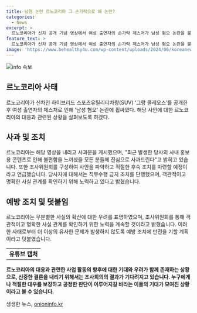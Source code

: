 ```yaml
---
title: 남혐 논란 르노코리아 그 손가락으로 왜 논란?
categories:
  - News
excerpt: >
  르노코리아가 신차 공개 기념 영상에서 여성 출연자의 손가락 제스처가 남성 혐오 논란을 불러일으켰다. 이에 르노코리아는 유튜브 영상을 내리고 사과문을 게시했으며, 당사자에 대한 엄중한 조사위원회를 구성하여 사실관계를 파악하고 적절한 조치를 취할 예정이라고 전했다. 또한, 아직 확인되지 않은 사실이 무분별하게 확산되고 있는 점에 대해 우려를 표하면서 조사위원회를 통해 객관적이고 명확한 사실 관계를 확인하겠다고 덧붙였다.
feature_text: >
  르노코리아가 신차 공개 기념 영상에서 여성 출연자의 손가락 제스처가 남성 혐오 논란을 불러일으켰다. 이에 르노코리아는 유튜브 영상을 내리고 사과문을 게시했으며, 당사자에 대한 엄중한 조사위원회를 구성하여 사실관계를 파악하고 적절한 조치를 취할 예정이라고 전했다. 또한, 아직 확인되지 않은 사실이 무분별하게 확산되고 있는 점에 대해 우려를 표하면서 조사위원회를 통해 객관적이고 명확한 사실 관계를 확인하겠다고 덧붙였다.
image: 'https://www.behealthy4u.com/wp-content/uploads/2024/06/koreanews.jpg'
---
```


<p><img src="https://www.behealthy4u.com/wp-content/uploads/2024/06/koreanews.jpg" alt="info 속보" /></p>

<h2 data-ke-size="size26">르노코리아 사태</h2>

<p data-ke-size="size16">르노코리아가 신차인 하이브리드 스포츠유틸리티차량(SUV) ‘그랑 콜레오스’를 공개한 후 여성 출연자의 제스처로 인해 '남성 혐오' 논란에 휩싸였다. 해당 사안에 대한 르노코리아의 대응과 관련된 상황을 살펴보도록 하겠다. </p>

<h2 data-ke-size="size26">사과 및 조치</h2>

<p data-ke-size="size16">르노코리아는 해당 영상을 내리고 사과문을 게시했으며, "최근 발생한 당사의 사내 홍보용 콘텐츠로 인해 불편함을 느끼셨을 모든 분들께 진심으로 사과드린다"고 밝히고 있습니다. 또한 조사위원회를 구성하여 사안을 파악하고 적절한 후속 조치를 마련할 예정이라고 언급했습니다. 당사자에 대해서는 직무수행 금지 조치를 단행했으며, 객관적이고 명확한 사실 관계를 확인하기 위해 노력하고 있다고 밝혔습니다.</p>

<h2 data-ke-size="size26">예방 조치 및 덧붙임</h2>

<p data-ke-size="size16">르노코리아는 무분별한 사실의 확산에 대한 우려를 표명하였으며, 조사위원회를 통해 객관적이고 명확한 사실 관계를 확인하기 위한 노력을 계속할 것이라고 밝혔습니다. 이러한 사태로부터 더 이상의 유사한 문제가 발생하지 않도록 예방 조치에 만전을 기할 계획이라고 덧붙였습니다.</p>

<table>
    <tr>
        <td style="text-align: center; height: 17px;"><b>유튜브 캡처</b></td>
    </tr>
</table>

<p data-ke-size="size16"><b>르노코리아의 대응과 관련한 사업 활동의 향후에 대한 기대와 우려가 함께 존재하는 상황으로, 신중한 결론을 내리기 위해서는 조사회의의 결과가 기다려지고 있습니다. 누구에게나 적절한 대우를 보장하고 공정한 판단이 이루어지길 바라는 이들의 기대가 모여진 상황이라고 볼 수 있습니다.</b></p>
생생한 뉴스, <a href="https://onioninfo.kr" rel="dofollow">onioninfo.kr</a>


